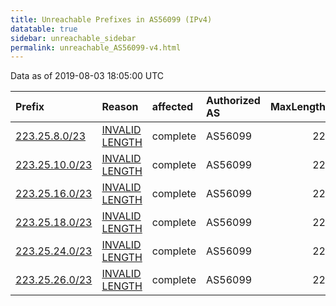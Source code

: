 ```yaml
---
title: Unreachable Prefixes in AS56099 (IPv4)
datatable: true
sidebar: unreachable_sidebar
permalink: unreachable_AS56099-v4.html
---
```


Data as of 2019-08-03 18:05:00 UTC


<div class="datatable-begin"></div>

| Prefix                                                 | Reason                                                                                                   | affected   | Authorized AS   |   MaxLength | Anchor                                       |   unreachable /24s |
|:-------------------------------------------------------|:---------------------------------------------------------------------------------------------------------|:-----------|:----------------|------------:|:---------------------------------------------|-------------------:|
| [223.25.8.0/23](https://stat.ripe.net/223.25.8.0/23)   | [INVALID LENGTH](https://rpki-validator.ripe.net/announcement-preview?asn=AS56099&prefix=223.25.8.0/23)  | complete   | AS56099         |          22 | [APNIC](unreachable_APNIC_RPKI_Root-v4.html) |                  2 |
| [223.25.10.0/23](https://stat.ripe.net/223.25.10.0/23) | [INVALID LENGTH](https://rpki-validator.ripe.net/announcement-preview?asn=AS56099&prefix=223.25.10.0/23) | complete   | AS56099         |          22 | [APNIC](unreachable_APNIC_RPKI_Root-v4.html) |                  2 |
| [223.25.16.0/23](https://stat.ripe.net/223.25.16.0/23) | [INVALID LENGTH](https://rpki-validator.ripe.net/announcement-preview?asn=AS56099&prefix=223.25.16.0/23) | complete   | AS56099         |          22 | [APNIC](unreachable_APNIC_RPKI_Root-v4.html) |                  2 |
| [223.25.18.0/23](https://stat.ripe.net/223.25.18.0/23) | [INVALID LENGTH](https://rpki-validator.ripe.net/announcement-preview?asn=AS56099&prefix=223.25.18.0/23) | complete   | AS56099         |          22 | [APNIC](unreachable_APNIC_RPKI_Root-v4.html) |                  2 |
| [223.25.24.0/23](https://stat.ripe.net/223.25.24.0/23) | [INVALID LENGTH](https://rpki-validator.ripe.net/announcement-preview?asn=AS56099&prefix=223.25.24.0/23) | complete   | AS56099         |          22 | [APNIC](unreachable_APNIC_RPKI_Root-v4.html) |                  2 |
| [223.25.26.0/23](https://stat.ripe.net/223.25.26.0/23) | [INVALID LENGTH](https://rpki-validator.ripe.net/announcement-preview?asn=AS56099&prefix=223.25.26.0/23) | complete   | AS56099         |          22 | [APNIC](unreachable_APNIC_RPKI_Root-v4.html) |                  2 |

<div class="datatable-end"></div>